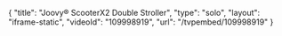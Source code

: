 {
    "title": "Joovy&reg; ScooterX2 Double Stroller",
    "type": "solo",
    "layout": "iframe-static",
    "videoId": "109998919",
    "url": "\/tvpembed\/109998919"
}